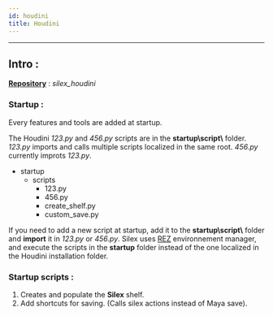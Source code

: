```yaml
---
id: houdini
title: Houdini
---
```


---

## Intro :

<u><b>Repository</b></u> : _silex_houdini_

### Startup :

Every features and tools are added at startup.

The Houdini _123.py_ and _456.py_ scripts are in the **startup\script\\** folder. _123.py_ imports and calls multiple scripts localized in the same root. _456.py_ currently improts _123.py_.

- startup
  - scripts
    - 123.py
    - 456.py
    - create_shelf.py
    - custom_save.py

If you need to add a new script at startup, add it to the **startup\script\\** folder and **import** it in _123.py_ or _456.py_. Silex uses [REZ](../Rez/Rez.md) environnement manager, and execute the scripts in the **startup** folder instead of the one localized in the Houdini installation folder.

### Startup scripts :

1. Creates and populate the **Silex** shelf.
2. Add shortcuts for saving. (Calls silex actions instead of Maya save).
